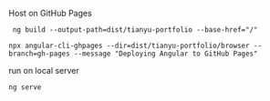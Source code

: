 Host on GitHub Pages

```
 ng build --output-path=dist/tianyu-portfolio --base-href="/"
```

```
npx angular-cli-ghpages --dir=dist/tianyu-portfolio/browser --branch=gh-pages --message "Deploying Angular to GitHub Pages"
```

run on local server

```
ng serve
```
